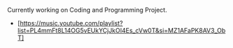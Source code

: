 Currently working on Coding and Programming Project. 

- [https://music.youtube.com/playlist?list=PL4mmFt8L14OG5vEUkYCjJkOI4Es_cVw0T&si=MZ1AFaPK8AV3_ObT]
